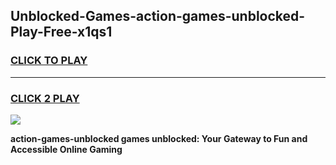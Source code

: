 
## Unblocked-Games-action-games-unblocked-Play-Free-x1qs1
<h3>
<a href="https://premium76.site?title=action-games-unblocked&ref=10A">CLICK TO PLAY</a></h3>
<hr>

<h3>
<a href="https://premium76.site?title=action-games-unblocked&ref=10A">CLICK 2 PLAY</a>
  
</h3>

<a href="https://premium76.site?title=action-games-unblocked&ref=10A"><img src="https://clearcache.store/games.png"></a>


**action-games-unblocked games unblocked: Your Gateway to Fun and Accessible Online Gaming**
